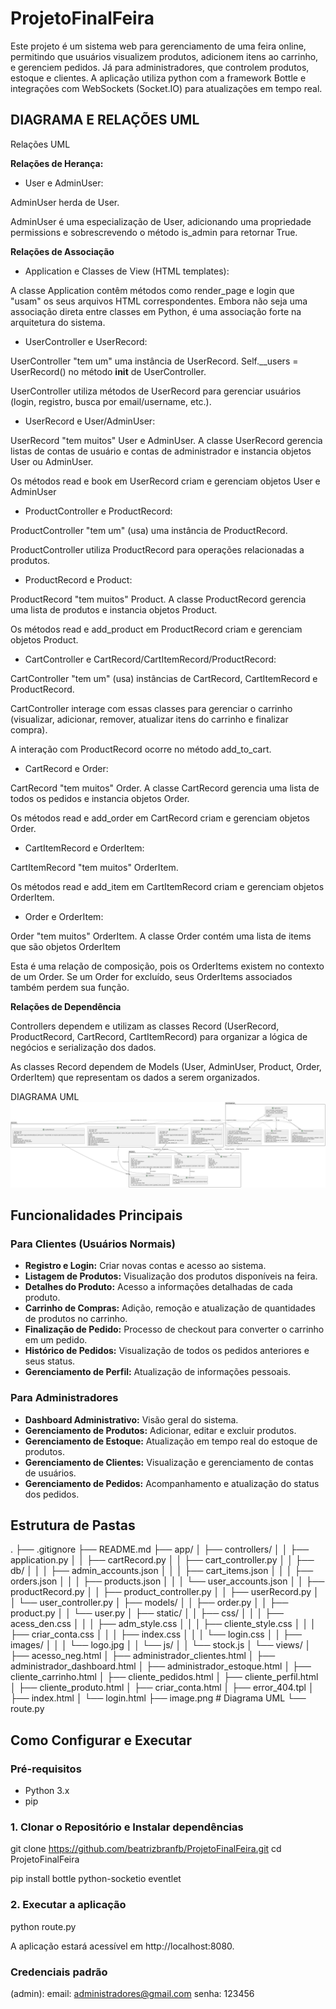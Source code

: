 # ProjetoFinalFeira

Este projeto é um sistema web para gerenciamento de uma feira online, permitindo que usuários visualizem produtos, adicionem itens ao carrinho, e gerenciem pedidos. Já para administradores, que controlem produtos, estoque e clientes. A aplicação utiliza python com a framework Bottle e integrações com WebSockets (Socket.IO) para atualizações em tempo real.

## DIAGRAMA E RELAÇÕES UML
Relações UML

**Relações de Herança:**

- User e AdminUser:

AdminUser herda de User.

AdminUser é uma especialização de User, adicionando uma propriedade permissions e sobrescrevendo o método is_admin para retornar True.

**Relações de Associação**
- Application e Classes de View (HTML templates):

A classe Application contêm métodos como render_page e login que "usam" os seus arquivos HTML correspondentes. Embora não seja uma associação direta entre classes em Python, é uma associação forte na arquitetura do sistema.

- UserController e UserRecord:

UserController "tem um" uma instância de UserRecord. Self.__users = UserRecord() no método __init__ de UserController.

UserController utiliza métodos de UserRecord para gerenciar usuários (login, registro, busca por email/username, etc.).

- UserRecord e User/AdminUser:

UserRecord "tem muitos" User e AdminUser. A classe UserRecord gerencia listas de contas de usuário e contas de administrador e instancia objetos User ou AdminUser.

Os métodos read e book em UserRecord criam e gerenciam objetos User e AdminUser

- ProductController e ProductRecord:

ProductController "tem um" (usa) uma instância de ProductRecord.

ProductController utiliza ProductRecord para operações relacionadas a produtos.

- ProductRecord e Product:

ProductRecord "tem muitos" Product. A classe ProductRecord gerencia uma lista de produtos e instancia objetos Product.

Os métodos read e add_product em ProductRecord criam e gerenciam objetos Product.

- CartController e CartRecord/CartItemRecord/ProductRecord:

CartController "tem um" (usa) instâncias de CartRecord, CartItemRecord e ProductRecord.

CartController interage com essas classes para gerenciar o carrinho (visualizar, adicionar, remover, atualizar itens do carrinho e finalizar compra).

A interação com ProductRecord ocorre no método add_to_cart.

- CartRecord e Order:

CartRecord "tem muitos" Order. A classe CartRecord gerencia uma lista de todos os pedidos e instancia objetos Order.

Os métodos read e add_order em CartRecord criam e gerenciam objetos Order.

- CartItemRecord e OrderItem:

CartItemRecord "tem muitos" OrderItem.

Os métodos read e add_item em CartItemRecord criam e gerenciam objetos OrderItem.

- Order e OrderItem:

Order "tem muitos" OrderItem. A classe Order contém uma lista de items que são objetos OrderItem

Esta é uma relação de composição, pois os OrderItems existem no contexto de um Order. Se um Order for excluído, seus OrderItems associados também perdem sua função.

**Relações de Dependência**

Controllers dependem e utilizam as classes Record (UserRecord, ProductRecord, CartRecord, CartItemRecord) para organizar a lógica de negócios e serialização dos dados.

As classes Record dependem de Models (User, AdminUser, Product, Order, OrderItem) que representam os dados a serem organizados.

DIAGRAMA UML
![alt text](image.png)

## Funcionalidades Principais

### Para Clientes (Usuários Normais)
* **Registro e Login:** Criar novas contas e acesso ao sistema.
* **Listagem de Produtos:** Visualização dos produtos disponíveis na feira.
* **Detalhes do Produto:** Acesso a informações detalhadas de cada produto.
* **Carrinho de Compras:** Adição, remoção e atualização de quantidades de produtos no carrinho.
* **Finalização de Pedido:** Processo de checkout para converter o carrinho em um pedido.
* **Histórico de Pedidos:** Visualização de todos os pedidos anteriores e seus status.
* **Gerenciamento de Perfil:** Atualização de informações pessoais.

### Para Administradores
* **Dashboard Administrativo:** Visão geral do sistema.
* **Gerenciamento de Produtos:** Adicionar, editar e excluir produtos.
* **Gerenciamento de Estoque:** Atualização em tempo real do estoque de produtos.
* **Gerenciamento de Clientes:** Visualização e gerenciamento de contas de usuários.
* **Gerenciamento de Pedidos:** Acompanhamento e atualização do status dos pedidos.

## Estrutura de Pastas

.
├── .gitignore
├── README.md
├── app/
│   ├── controllers/
│   │   ├── application.py
│   │   ├── cartRecord.py
│   │   ├── cart_controller.py
│   │   ├── db/
│   │   │   ├── admin_accounts.json
│   │   │   ├── cart_items.json
│   │   │   ├── orders.json
│   │   │   ├── products.json
│   │   │   └── user_accounts.json
│   │   ├── productRecord.py
│   │   ├── product_controller.py
│   │   ├── userRecord.py
│   │   └── user_controller.py
│   ├── models/
│   │   ├── order.py
│   │   ├── product.py
│   │   └── user.py
│   ├── static/
│   │   ├── css/
│   │   │   ├── acess_den.css
│   │   │   ├── adm_style.css
│   │   │   ├── cliente_style.css
│   │   │   ├── criar_conta.css
│   │   │   ├── index.css
│   │   │   └── login.css
│   │   ├── images/
│   │   │   └── logo.jpg
│   │   └── js/
│   │       └── stock.js
│   └── views/
│       ├── acesso_neg.html
│       ├── administrador_clientes.html
│       ├── administrador_dashboard.html
│       ├── administrador_estoque.html
│       ├── cliente_carrinho.html
│       ├── cliente_pedidos.html
│       ├── cliente_perfil.html
│       ├── cliente_produto.html
│       ├── criar_conta.html
│       ├── error_404.tpl
│       ├── index.html
│       └── login.html
├── image.png                       # Diagrama UML
└── route.py


## Como Configurar e Executar

### Pré-requisitos
* Python 3.x
* pip

### 1. Clonar o Repositório e Instalar dependências

git clone https://github.com/beatrizbranfb/ProjetoFinalFeira.git
cd ProjetoFinalFeira

pip install bottle python-socketio eventlet

### 2. Executar a aplicação

python route.py

A aplicação estará acessível em http://localhost:8080.

### Credenciais padrão
(admin): 
email: administradores@gmail.com
senha: 123456